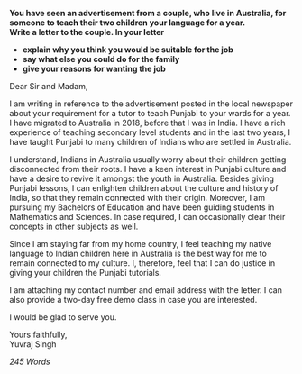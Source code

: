 
**You have seen an advertisement from a couple, who live in Australia, for someone to teach their two children your language for a year.**  
**Write a letter to the couple. In your letter**  
- **explain why you think you would be suitable for the job**  
- **say what else you could do for the family**  
- **give your reasons for wanting the job**  


Dear Sir and Madam,

I am writing in reference to the advertisement posted in the local newspaper about your requirement for a tutor to teach Punjabi to your wards for a year. I have migrated to Australia in 2018, before that I was in India. I have a rich experience of teaching secondary level students and in the last two years, I have taught Punjabi to many children of Indians who are settled in Australia.

I understand, Indians in Australia usually worry about their children getting disconnected from their roots. I have a keen interest in Punjabi culture and have a desire to revive it amongst the youth in Australia. Besides giving Punjabi lessons, I can enlighten children about the culture and history of India, so that they remain connected with their origin. Moreover, I am pursuing my Bachelors of Education and have been guiding students in Mathematics and Sciences. In case required, I can occasionally clear their concepts in other subjects as well.

Since I am staying far from my home country, I feel teaching my native language to Indian children here in Australia is the best way for me to remain connected to my culture. I, therefore, feel that I can do justice in giving your children the Punjabi tutorials.

I am attaching my contact number and email address with the letter. I can also provide a two-day free demo class in case you are interested.

I would be glad to serve you.

Yours faithfully,  
Yuvraj Singh

*245 Words*
